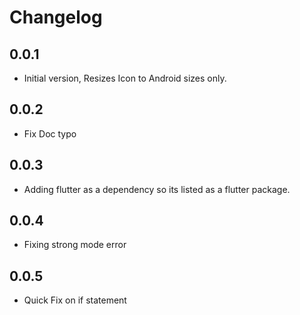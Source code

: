 # Changelog

## 0.0.1

- Initial version, Resizes Icon to Android sizes only.


## 0.0.2

- Fix Doc typo

## 0.0.3

- Adding flutter as a dependency so its listed as a flutter package. 

## 0.0.4

- Fixing strong mode error

## 0.0.5

- Quick Fix on if statement